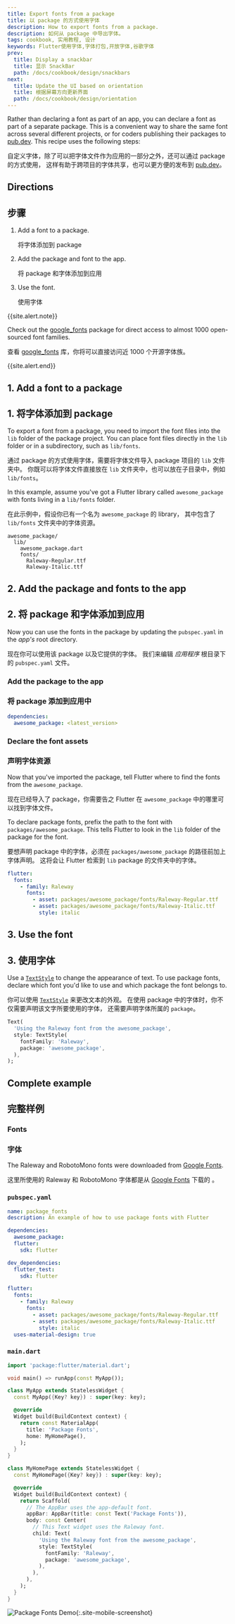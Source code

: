 ```yaml
---
title: Export fonts from a package
title: 以 package 的方式使用字体
description: How to export fonts from a package.
description: 如何从 package 中导出字体。
tags: cookbook, 实用教程, 设计
keywords: Flutter使用字体,字体打包,开放字体,谷歌字体
prev:
  title: Display a snackbar
  title: 显示 SnackBar
  path: /docs/cookbook/design/snackbars
next:
  title: Update the UI based on orientation
  title: 根据屏幕方向更新界面
  path: /docs/cookbook/design/orientation
---
```


Rather than declaring a font as part of an app,
you can declare a font as part of a separate package.
This is a convenient way to share the same font across
several different projects,
or for coders publishing their packages to [pub.dev][].
This recipe uses the following steps:

自定义字体，除了可以把字体文件作为应用的一部分之外，还可以通过 package 的方式使用，
这样有助于跨项目的字体共享，也可以更方便的发布到 [pub.dev][]。

## Directions

## 步骤

  1. Add a font to a package.

     将字体添加到 package
  
  2. Add the package and font to the app.
  
     将 package 和字体添加到应用
  
  3. Use the font.
  
     使用字体

{{site.alert.note}}

  Check out the [google_fonts][] package for direct access
  to almost 1000 open-sourced font families.

  查看 [google_fonts][] 库，你将可以直接访问近 1000 个开源字体族。
  
{{site.alert.end}}

## 1. Add a font to a package

## 1. 将字体添加到 package

To export a font from a package, you need to import the font files into the
`lib` folder of the package project. You can place font files directly in the
`lib` folder or in a subdirectory, such as `lib/fonts`.

通过 package 的方式使用字体，需要将字体文件导入 package 项目的 `lib` 文件夹中。
你既可以将字体文件直接放在 `lib` 文件夹中，也可以放在子目录中，例如 `lib/fonts`。

In this example, assume you've got a Flutter library called
`awesome_package` with fonts living in a `lib/fonts` folder.

在此示例中，假设你已有一个名为 `awesome_package` 的 library，
其中包含了 `lib/fonts` 文件夹中的字体资源。

```
awesome_package/
  lib/
    awesome_package.dart
    fonts/
      Raleway-Regular.ttf
      Raleway-Italic.ttf
```

## 2. Add the package and fonts to the app

## 2. 将 package 和字体添加到应用

Now you can use the fonts in the package by
updating the `pubspec.yaml` in the *app's* root directory.

现在你可以使用该 package 以及它提供的字体。
我们来编辑 *应用程序* 根目录下的 `pubspec.yaml` 文件。

### Add the package to the app

### 将 package 添加到应用中

```yaml
dependencies:
  awesome_package: <latest_version>
```

### Declare the font assets

### 声明字体资源

Now that you've imported the package, tell Flutter where to
find the fonts from the `awesome_package`.

现在已经导入了 package，你需要告之 Flutter
在 `awesome_package` 中的哪里可以找到字体文件。

To declare package fonts, prefix the path to the font with
`packages/awesome_package`.
This tells Flutter to look in the `lib` folder
of the package for the font.

要想声明 package 中的字体，必须在 `packages/awesome_package` 的路径前加上字体声明。
这将会让 Flutter 检索到 `lib` package 的文件夹中的字体。

```yaml
flutter:
  fonts:
    - family: Raleway
      fonts:
        - asset: packages/awesome_package/fonts/Raleway-Regular.ttf
        - asset: packages/awesome_package/fonts/Raleway-Italic.ttf
          style: italic
```

## 3. Use the font

## 3. 使用字体

Use a [`TextStyle`][] to change the appearance of text.
To use package fonts, declare which font you'd like to use and
which package the font belongs to.

你可以使用 [`TextStyle`][] 来更改文本的外观。
在使用 package 中的字体时，你不仅需要声明该文字所要使用的字体，
还需要声明字体所属的 `package`。

<!-- skip -->
```dart
Text(
  'Using the Raleway font from the awesome_package',
  style: TextStyle(
    fontFamily: 'Raleway',
    package: 'awesome_package',
  ),
);
```

## Complete example

## 完整样例

### Fonts

### 字体

The Raleway and RobotoMono fonts were downloaded from
[Google Fonts][].

这里所使用的 Raleway 和 RobotoMono 字体都是从 [Google Fonts](https://fonts.google.com/) 下载的 。

### `pubspec.yaml`

```yaml
name: package_fonts
description: An example of how to use package fonts with Flutter

dependencies:
  awesome_package:
  flutter:
    sdk: flutter

dev_dependencies:
  flutter_test:
    sdk: flutter

flutter:
  fonts:
    - family: Raleway
      fonts:
        - asset: packages/awesome_package/fonts/Raleway-Regular.ttf
        - asset: packages/awesome_package/fonts/Raleway-Italic.ttf
          style: italic
  uses-material-design: true
```

### `main.dart`

```dart
import 'package:flutter/material.dart';

void main() => runApp(const MyApp());

class MyApp extends StatelessWidget {
  const MyApp({Key? key}) : super(key: key);

  @override
  Widget build(BuildContext context) {
    return const MaterialApp(
      title: 'Package Fonts',
      home: MyHomePage(),
    );
  }
}

class MyHomePage extends StatelessWidget {
  const MyHomePage({Key? key}) : super(key: key);

  @override
  Widget build(BuildContext context) {
    return Scaffold(
      // The AppBar uses the app-default font.
      appBar: AppBar(title: const Text('Package Fonts')),
      body: const Center(
        // This Text widget uses the Raleway font.
        child: Text(
          'Using the Raleway font from the awesome_package',
          style: TextStyle(
            fontFamily: 'Raleway',
            package: 'awesome_package',
          ),
        ),
      ),
    );
  }
}
```

![Package Fonts Demo](/assets/images/docs/cookbook/package-fonts.png){:.site-mobile-screenshot}

[Google Fonts]: https://fonts.google.com
[google_fonts]: {{site.pub-pkg}}/google_fonts
[pub.dev]: {{site.pub}}
[`TextStyle`]: {{site.api}}/flutter/painting/TextStyle-class.html
